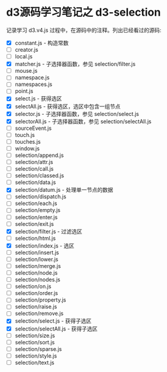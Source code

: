 # d3源码学习笔记之 d3-selection

记录学习 d3.v4.js 过程中，在源码中的注释。列出已经看过的源码:

* [x] constant.js - 构造常数
* [ ] creator.js
* [ ] local.js
* [x] matcher.js - 子选择器函数，参见 selection/filter.js
* [ ] mouse.js
* [ ] namespace.js
* [ ] namespaces.js
* [ ] point.js
* [x] select.js - 获得选区
* [x] selectAll.js - 获得选区，选区中包含一组节点
* [x] selector.js - 子选择器函数，参见 selection/select.js
* [x] selectorAll.js - 子选择器函数，参见 selection/selectAll.js
* [ ] sourceEvent.js
* [ ] touch.js
* [ ] touches.js
* [ ] window.js
* [ ] selection/append.js
* [ ] selection/attr.js
* [ ] selection/call.js
* [ ] selection/classed.js
* [ ] selection/data.js
* [x] selection/datum.js - 处理单一节点的数据
* [ ] selection/dispatch.js
* [ ] selection/each.js
* [ ] selection/empty.js
* [ ] selection/enter.js
* [ ] selection/exit.js
* [x] selection/filter.js - 过滤选区
* [ ] selection/html.js
* [x] selection/index.js - 选区
* [ ] selection/insert.js
* [ ] selection/lower.js
* [ ] selection/merge.js
* [ ] selection/node.js
* [ ] selection/nodes.js
* [ ] selection/on.js
* [ ] selection/order.js
* [ ] selection/property.js
* [ ] selection/raise.js
* [ ] selection/remove.js
* [x] selection/select.js - 获得子选区
* [x] selection/selectAll.js - 获得子选区
* [ ] selection/size.js
* [ ] selection/sort.js
* [ ] selection/sparse.js
* [ ] selection/style.js
* [ ] selection/text.js